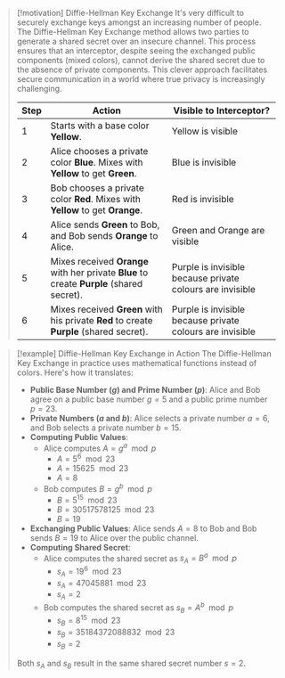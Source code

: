 > [!motivation] Diffie-Hellman Key Exchange
> It's very difficult to securely exchange keys amongst an increasing number of people. The Diffie-Hellman Key Exchange method allows two parties to generate a shared secret over an insecure channel. This process ensures that an interceptor, despite seeing the exchanged public components (mixed colors), cannot derive the shared secret due to the absence of private components. This clever approach facilitates secure communication in a world where true privacy is increasingly challenging.
> 
> | Step | Action                                                                                    | Visible to Interceptor?                                   |
> | ---- | ----------------------------------------------------------------------------------------- | --------------------------------------------------------- |
> | 1    | Starts with a base color **Yellow**.                                                      | Yellow is visible                                         |
> | 2    | Alice chooses a private color **Blue**. Mixes with **Yellow** to get **Green**.           | Blue is invisible                                         |
> | 3    | Bob chooses a private color **Red**. Mixes with **Yellow** to get **Orange**.             | Red is invisible                                          |
> | 4    | Alice sends **Green** to Bob, and Bob sends **Orange** to Alice.                          | Green and Orange are visible                              |
> | 5    | Mixes received **Orange** with her private **Blue** to create **Purple** (shared secret). | Purple is invisible because private colours are invisible |
> | 6    | Mixes received **Green** with his private **Red** to create **Purple** (shared secret).   | Purple is invisible because private colours are invisible |


> [!example] Diffie-Hellman Key Exchange in Action
> The Diffie-Hellman Key Exchange in practice uses mathematical functions instead of colors. Here's how it translates:
> - **Public Base Number $(g)$ and Prime Number $(p)$**: Alice and Bob agree on a public base number $g = 5$ and a public prime number $p = 23$.
> - **Private Numbers $(a \text{ and } b)$**: Alice selects a private number $a = 6$, and Bob selects a private number $b = 15$.
> - **Computing Public Values**: 
>   - Alice computes $A = g^a \mod p$
>     - $A = 5^6 \mod 23$
>     - $A = 15625 \mod 23$
>     - $A = 8$
>   - Bob computes $B = g^b \mod p$
>     - $B = 5^{15} \mod 23$
>     - $B = 30517578125 \mod 23$
>     - $B = 19$
> - **Exchanging Public Values**: Alice sends $A = 8$ to Bob and Bob sends $B = 19$ to Alice over the public channel.
> - **Computing Shared Secret**: 
>   - Alice computes the shared secret as $s_A = B^a \mod p$
>     - $s_A = 19^6 \mod 23$
>     - $s_A = 47045881 \mod 23$
>     - $s_A = 2$
>   - Bob computes the shared secret as $s_B = A^b \mod p$
>     - $s_B = 8^{15} \mod 23$
>     - $s_B = 35184372088832 \mod 23$
>     - $s_B = 2$
> 
> Both $s_A$ and $s_B$ result in the same shared secret number $s = 2$.


